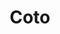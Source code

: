 ---
title: "Coto"
url: /ciudad-autonoma-de-buenos-aires/coto-avenida-san-pedrito/
shop: supermercado
---